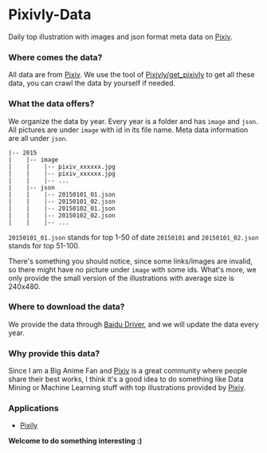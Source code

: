 Pixivly-Data
============

Daily top illustration with images and json format meta data on [Pixiv][pixiv].

### Where comes the data?

All data are from [Pixiv][pixiv]. We use the tool of [Pixivly/get_pixivly][gp] to get all these data, you can crawl the data by yourself if needed.

### What the data offers?

We organize the data by year. Every year is a folder and has `image` and `json`. All pictures are under `image` with id in its file name. Meta data information are all under `json`.

```
|-- 2015
|    |-- image
|    |    |-- pixiv_xxxxxx.jpg
|    |    |-- pixiv_xxxxxx.jpg
|    |    |-- ...
|    |-- json
|    |    |-- 20150101_01.json
|    |    |-- 20150101_02.json
|    |    |-- 20150102_01.json
|    |    |-- 20150102_02.json
|    |    |-- ...
```

`20150101_01.json` stands for top 1-50 of date `20150101` and `20150101_02.json` stands for top 51-100.

There's something you should notice, since some links/images are invalid, so there might have no picture under `image` with some ids. What's more, we only provide the small version of the illustrations with average size is 240x480.

### Where to download the data?

We provide the data through [Baidu Driver][bd-share], and we will update the data every year.

### Why provide this data?

Since I am a Big Anime Fan and [Pixiv][pixiv] is a great community where people share their best works, I think it's a good idea to do something like Data Mining or Machine Learning stuff with top illustrations provided by [Pixiv][pixiv].

### Applications

- [Pixily][pixivly]

**Welcome to do something interesting :)**


[pixiv]: http://www.pixiv.net/
[gp]: https://github.com/Pixivly/get_pixivly
[bd-share]: http://pan.baidu.com/s/1hsyIGHA
[pixivly]: http://pixivly.luoyetx.com/
